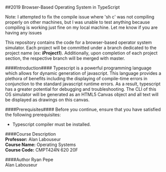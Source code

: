 ##2019 Browser-Based Operating System in TypeScript

Note: I attempted to fix the compile issue where 'sh c' was not compiling properly on other machines, but I was unable to test anything because compiling is working just fine on my local machine. Let me know if you are having any issues

This repository contains the code for a browser-based operator system simulator. Each project will be committed under a branch dedicated to the project name (ex: **iProject1**). Additionally, upon completion of each project section, the respective branch will be merged with master.

####Introduction####
Typescript is a powerful programming language which allows for dynamic generation of javascript. This language provides a plethora of benefits including the displaying of compile-time errors in conjunction to the standard javascript runtime errors. As a result, typescript has a greater potential for debugging and troubleshooting. The CLI of this OS simulator will be generated as an HTML5 Canvas object and all text will be displayed as drawings on this canvas. 

####Prerequisites####
Before you continue, ensure that you have satisfied the following prerequisites:

* Typescript compiler must be installed.

####Course Description  
**Professor:** Alan Labouseur   
**Course Name:** Operating Systems   
**Course Code:** CMPT424N 620 20F 

####Author
Ryan Pepe   
Alan Labouseur  
